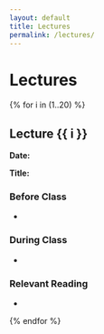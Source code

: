 ```yaml
---
layout: default
title: Lectures
permalink: /lectures/
---
```


# Lectures

{% for i in (1..20) %}
<div class="panel lecture-panel">
  <h2>Lecture {{ i }}</h2>
  <p><strong>Date:</strong> <!-- YYYY-MM-DD --></p>
  <p><strong>Title:</strong> <!-- Lecture title --></p>
  <h3>Before Class</h3>
  <ul><li><!-- ... --></li></ul>
  <h3>During Class</h3>
  <ul><li><!-- ... --></li></ul>
  <h3>Relevant Reading</h3>
  <ul><li><!-- ... --></li></ul>
</div>
{% endfor %}
